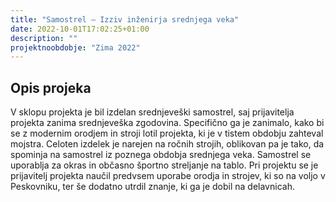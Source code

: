 ```yaml
---
title: "Samostrel – Izziv inženirja srednjega veka"
date: 2022-10-01T17:02:25+01:00
description: ""
projektnoobdobje: "Zima 2022"
---
```

## Opis projeka
V sklopu projekta je bil izdelan srednjeveški samostrel, saj prijavitelja projekta zanima srednjeveška zgodovina. Specifično ga je zanimalo, kako bi se z modernim orodjem in stroji lotil projekta, ki je v tistem obdobju zahteval mojstra. Celoten izdelek je narejen na ročnih strojih, oblikovan pa je tako, da spominja na samostrel iz poznega obdobja srednjega veka. Samostrel se uporablja za okras in občasno športno streljanje na tablo. Pri projektu se je prijavitelj projekta naučil predvsem uporabe orodja in strojev, ki so na voljo v Peskovniku, ter še dodatno utrdil znanje, ki ga je dobil na delavnicah.